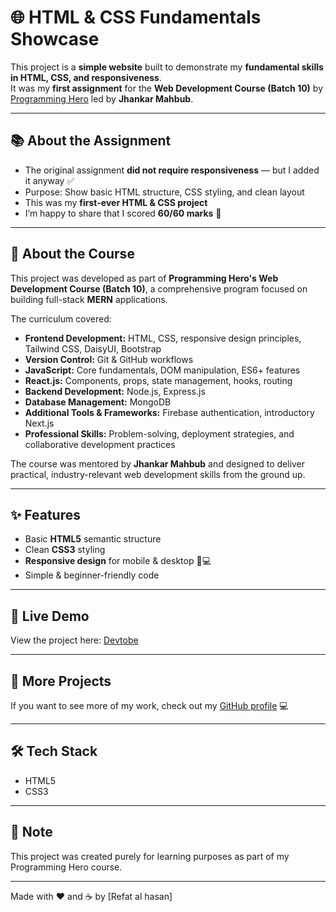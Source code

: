 # 🌐 HTML & CSS Fundamentals Showcase

This project is a **simple website** built to demonstrate my **fundamental skills in HTML, CSS, and responsiveness**.  
It was my **first assignment** for the **Web Development Course (Batch 10)** by [Programming Hero](https://www.programming-hero.com/) led by **Jhankar Mahbub**.

---

## 📚 About the Assignment
- The original assignment **did not require responsiveness** — but I added it anyway ✅  
- Purpose: Show basic HTML structure, CSS styling, and clean layout  
- This was my **first-ever HTML & CSS project**  
- I’m happy to share that I scored **60/60 marks** 🎯

---

## 🏫 About the Course  
This project was developed as part of **Programming Hero's Web Development Course (Batch 10)**, a comprehensive program focused on building full-stack **MERN** applications.  

The curriculum covered:  
- **Frontend Development:** HTML, CSS, responsive design principles, Tailwind CSS, DaisyUI, Bootstrap  
- **Version Control:** Git & GitHub workflows  
- **JavaScript:** Core fundamentals, DOM manipulation, ES6+ features  
- **React.js:** Components, props, state management, hooks, routing  
- **Backend Development:** Node.js, Express.js  
- **Database Management:** MongoDB  
- **Additional Tools & Frameworks:** Firebase authentication, introductory Next.js  
- **Professional Skills:** Problem-solving, deployment strategies, and collaborative development practices  

The course was mentored by **Jhankar Mahbub** and designed to deliver practical, industry-relevant web development skills from the ground up.  

---

## ✨ Features
- Basic **HTML5** semantic structure
- Clean **CSS3** styling
- **Responsive design** for mobile & desktop 📱💻
- Simple & beginner-friendly code

---

## 🚀 Live Demo
View the project here: [Devtobe](https://mdrefatahkaif.github.io/dev-to-be/)

---

## 🔗 More Projects
If you want to see more of my work, check out my [GitHub profile](https://github.com/mdrefatahkaif) 💻

---

## 🛠 Tech Stack
- HTML5
- CSS3

---

## 📌 Note
This project was created purely for learning purposes as part of my Programming Hero course.

---

Made with ❤️ and ☕ by [Refat al hasan]
